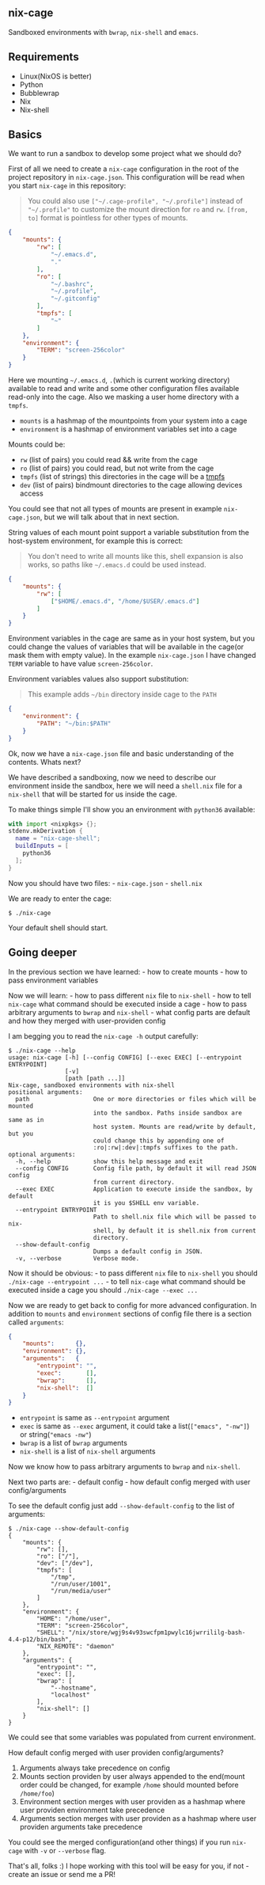 nix-cage
--------------

Sandboxed environments with `bwrap`, `nix-shell` and `emacs`.

## Requirements

- Linux(NixOS is better)
- Python
- Bubblewrap
- Nix
- Nix-shell

## Basics

We want to run a sandbox to develop some project what we should do?

First of all we need to create a `nix-cage` configuration in the root of the
project repository in `nix-cage.json`. This configuration will be read when you
start `nix-cage` in this repository:

> You could also use `["~/.cage-profile", "~/.profile"]` instead of `"~/.profile"`
> to customize the mount direction for `ro` and `rw`.
> `[from, to]` format is pointless for other types of mounts.

``` json
{
    "mounts": {
        "rw": [
            "~/.emacs.d",
            "."
        ],
        "ro": [
            "~/.bashrc",
            "~/.profile",
            "~/.gitconfig"
        ],
        "tmpfs": [
            "~"
        ]
    },
    "environment": {
        "TERM": "screen-256color"
    }
}
```

Here we mounting `~/.emacs.d`, `.`(which is current working directory) available to read and write
and some other configuration files available read-only
into the cage. Also we masking a user home directory with a `tmpfs`.

- `mounts` is a hashmap of the mountpoints from your system into a cage
- `environment` is a hashmap of environment variables set into a cage

Mounts could be:
  - `rw` (list of pairs) you could read && write from the cage
  - `ro` (list of pairs) you could read, but not write from the cage
  - `tmpfs` (list of strings) this directories in the cage will be a [tmpfs](https://en.wikipedia.org/wiki/Tmpfs)
  - `dev` (list of pairs) bindmount directories to the cage allowing devices access

You could see that not all types of mounts are present in example `nix-cage.json`, but we will
talk about that in next section.

String values of each mount point support a variable substitution from the host-system environment,
for example this is correct:

> You don't need to write all mounts like this, shell expansion is also works,
> so paths like `~/.emacs.d` could be used instead.

``` json
{
    "mounts": {
        "rw": [
            ["$HOME/.emacs.d", "/home/$USER/.emacs.d"]
        ]
    }
}
```

Environment variables in the cage are same as in your host system, but you could change the
values of variables that will be available in the cage(or mask them with empty value).
In the example `nix-cage.json` I have changed `TERM` variable to have value `screen-256color`.

Environment variables values also support substitution:

> This example adds `~/bin` directory inside cage to the `PATH`

``` json
{
    "environment": {
        "PATH": "~/bin:$PATH"
    }
}
```

Ok, now we have a `nix-cage.json` file and basic understanding of the contents. Whats next?

We have described a sandboxing, now we need to describe our environment inside the sandbox,
here we will need a `shell.nix` file for a `nix-shell` that will be started for us inside the cage.

To make things simple I'll show you an environment with `python36` available:

``` nix
with import <nixpkgs> {};
stdenv.mkDerivation {
  name = "nix-cage-shell";
  buildInputs = [
    python36
  ];
}
```

Now you should have two files:
    - `nix-cage.json`
    - `shell.nix`

We are ready to enter the cage:

``` console
$ ./nix-cage
```

Your default shell should start.

## Going deeper

In the previous section we have learned:
    - how to create mounts
    - how to pass environment variables

Now we will learn:
    - how to pass different `nix` file to `nix-shell`
    - how to tell `nix-cage` what command should be executed inside a cage
    - how to pass arbitrary arguments to `bwrap` and `nix-shell`
    - what config parts are default and how they merged with user-providen config

I am begging you to read the `nix-cage -h` output carefully:

``` console
$ ./nix-cage --help
usage: nix-cage [-h] [--config CONFIG] [--exec EXEC] [--entrypoint ENTRYPOINT]
                [-v]
                [path [path ...]]
Nix-cage, sandboxed environments with nix-shell
positional arguments:
  path                  One or more directories or files which will be mounted
                        into the sandbox. Paths inside sandbox are same as in
                        host system. Mounts are read/write by default, but you
                        could change this by appending one of
                        :ro|:rw|:dev|:tmpfs suffixes to the path.
optional arguments:
  -h, --help            show this help message and exit
  --config CONFIG       Config file path, by default it will read JSON config
                        from current directory.
  --exec EXEC           Application to execute inside the sandbox, by default
                        it is you $SHELL env variable.
  --entrypoint ENTRYPOINT
                        Path to shell.nix file which will be passed to nix-
                        shell, by default it is shell.nix from current
                        directory.
  --show-default-config
                        Dumps a default config in JSON.
  -v, --verbose         Verbose mode.
```

Now it should be obvious:
    - to pass different `nix` file to `nix-shell` you should `./nix-cage --entrypoint ...`
    - to tell `nix-cage` what command should be executed inside a cage you should `./nix-cage --exec ...`

Now we are ready to get back to config for more advanced configuration.
In addition to `mounts` and `environment` sections of config file there is a section called `arguments`:

``` json
{
    "mounts":      {},
    "environment": {},
    "arguments":   {
        "entrypoint": "",
        "exec":       [],
        "bwrap":      [],
        "nix-shell":  []
    }
}
```

- `entrypoint` is same as `--entrypoint` argument
- `exec` is same as `--exec` argument, it could take a list(`["emacs", "-nw"]`) or string(`"emacs -nw"`)
- `bwrap` is a list of `bwrap` arguments
- `nix-shell` is a list of `nix-shell` arguments

Now we know how to pass arbitrary arguments to `bwrap` and `nix-shell`.

Next two parts are:
    - default config
    - how default config merged with user config/arguments

To see the default config just add `--show-default-config` to the list of arguments:

``` console
$ ./nix-cage --show-default-config
{
    "mounts": {
        "rw": [],
        "ro": ["/"],
        "dev": ["/dev"],
        "tmpfs": [
            "/tmp",
            "/run/user/1001",
            "/run/media/user"
        ]
    },
    "environment": {
        "HOME": "/home/user",
        "TERM": "screen-256color",
        "SHELL": "/nix/store/wgj9s4v93swcfpm1pwylc16jwrrililg-bash-4.4-p12/bin/bash",
        "NIX_REMOTE": "daemon"
    },
    "arguments": {
        "entrypoint": "",
        "exec": [],
        "bwrap": [
            "--hostname",
            "localhost"
        ],
        "nix-shell": []
    }
}
```

We could see that some variables was populated from current environment.

How default config merged with user providen config/arguments?

1. Arguments always take precedence on config
2. Mounts section providen by user always appended to the end(mount order could be changed, for example `/home` should mounted before `/home/foo`)
3. Environment section merges with user providen as a hashmap where user providen environment take precedence
4. Arguments section merges with user providen as a hashmap where user providen arguments take precedence


You could see the merged configuration(and other things) if you run `nix-cage` with `-v` or `--verbose` flag.

That's all, folks :) I hope working with this tool will be easy for you, if not - create an issue or send me a PR!
